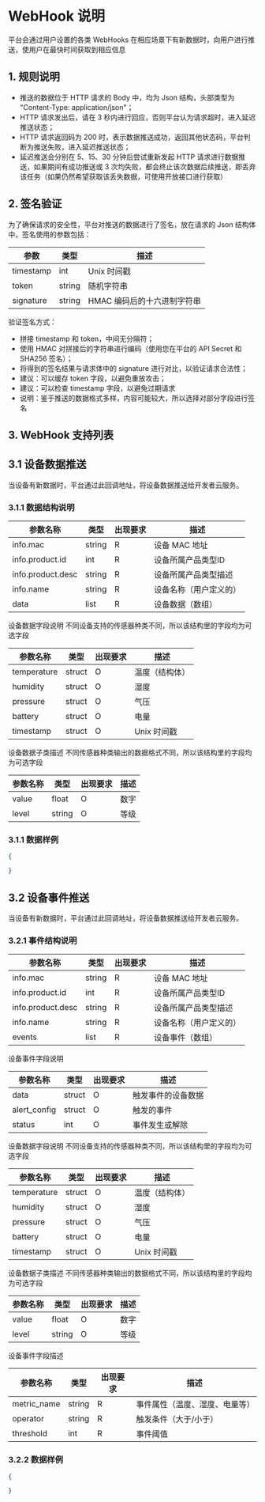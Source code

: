 # WebHook 说明

平台会通过用户设置的各类 WebHooks 在相应场景下有新数据时，向用户进行推送，使用户在最快时间获取到相应信息

## 1. 规则说明

- 推送的数据位于 HTTP 请求的 Body 中，均为 Json 结构，头部类型为 "Content-Type: application/json"；
- HTTP 请求发出后，请在 3 秒内进行回应，否则平台认为请求超时，进入延迟推送状态；
- HTTP 请求返回码为 200 时，表示数据推送成功，返回其他状态码，平台判断为推送失败，进入延迟推送状态；
- 延迟推送会分别在 5、15、30 分钟后尝试重新发起 HTTP 请求进行数据推送，如果期间有成功推送或 3 次均失败，都会终止该次数据后续推送，即丢弃该任务（如果仍然希望获取该丢失数据，可使用开放接口进行获取）

## 2. 签名验证

为了确保请求的安全性，平台对推送的数据进行了签名，放在请求的 Json 结构体中，签名使用的参数包括：

| 参数      | 类型   | 描述                        |
| --------- | ------ | --------------------------- |
| timestamp | int    | Unix 时间戳                 |
| token     | string | 随机字符串                  |
| signature | string | HMAC 编码后的十六进制字符串 |

验证签名方式：

- 拼接 timestamp 和 token，中间无分隔符；
- 使用 HMAC 对拼接后的字符串进行编码（使用您在平台的 API Secret 和 SHA256 签名）；
- 将得到的签名结果与请求体中的 signature 进行对比，以验证请求合法性；
- 建议：可以缓存 token 字段，以避免重放攻击；
- 建议：可以检查 timestamp 字段，以避免过期请求
- 说明：鉴于推送的数据格式多样，内容可能较大，所以选择对部分字段进行签名

## 3. WebHook 支持列表

## 3.1 设备数据推送

当设备有新数据时，平台通过此回调地址，将设备数据推送给开发者云服务。

### 3.1.1 数据结构说明

| 参数名称          | 类型   | 出现要求 | 描述                   |
| ----------------- | ------ | -------- | ---------------------- |
| info.mac          | string | R        | 设备 MAC 地址          |
| info.product.id   | int    | R        | 设备所属产品类型ID     |
| info.product.desc | string | R        | 设备所属产品类型描述   |
| info.name         | string | R        | 设备名称（用户定义的） |
| data              | list   | R        | 设备数据（数组）       |

设备数据字段说明
不同设备支持的传感器种类不同，所以该结构里的字段均为可选字段

| 参数名称    | 类型   | 出现要求 | 描述           |
| ----------- | ------ | -------- | -------------- |
| temperature | struct | O        | 温度（结构体） |
| humidity    | struct | O        | 湿度           |
| pressure    | struct | O        | 气压           |
| battery     | struct | O        | 电量           |
| timestamp   | struct | O        | Unix 时间戳    |

设备数据子类描述
不同传感器种类输出的数据格式不同，所以该结构里的字段均为可选字段

| 参数名称 | 类型   | 出现要求 | 描述 |
| -------- | ------ | -------- | ---- |
| value    | float  | O        | 数字 |
| level    | string | O        | 等级 |

### 3.1.1 数据样例

```json
{

}
```

## 3.2 设备事件推送

当设备有新数据时，平台通过此回调地址，将设备数据推送给开发者云服务。

### 3.2.1 事件结构说明

| 参数名称          | 类型   | 出现要求 | 描述                   |
| ----------------- | ------ | -------- | ---------------------- |
| info.mac          | string | R        | 设备 MAC 地址          |
| info.product.id   | int    | R        | 设备所属产品类型ID     |
| info.product.desc | string | R        | 设备所属产品类型描述   |
| info.name         | string | R        | 设备名称（用户定义的） |
| events            | list   | R        | 设备事件（数组）       |

设备事件字段说明

| 参数名称     | 类型   | 出现要求 | 描述               |
| ------------ | ------ | -------- | ------------------ |
| data         | struct | O        | 触发事件的设备数据 |
| alert_config | struct | O        | 触发的事件         |
| status       | int    | O        | 事件发生或解除     |

设备数据字段说明
不同设备支持的传感器种类不同，所以该结构里的字段均为可选字段

| 参数名称    | 类型   | 出现要求 | 描述           |
| ----------- | ------ | -------- | -------------- |
| temperature | struct | O        | 温度（结构体） |
| humidity    | struct | O        | 湿度           |
| pressure    | struct | O        | 气压           |
| battery     | struct | O        | 电量           |
| timestamp   | struct | O        | Unix 时间戳    |

设备数据子类描述
不同传感器种类输出的数据格式不同，所以该结构里的字段均为可选字段

| 参数名称 | 类型   | 出现要求 | 描述 |
| -------- | ------ | -------- | ---- |
| value    | float  | O        | 数字 |
| level    | string | O        | 等级 |

设备事件字段描述

| 参数名称    | 类型   | 出现要求 | 描述                           |
| ----------- | ------ | -------- | ------------------------------ |
| metric_name | string | R        | 事件属性（温度、湿度、电量等） |
| operator    | string | R        | 触发条件（大于/小于）          |
| threshold   | int    | R        | 事件阈值                       |

### 3.2.2 数据样例

```json
{

}
```
